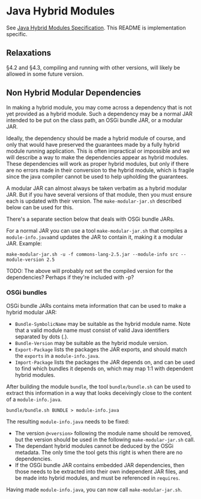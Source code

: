 # Java Hybrid Modules

See [Java Hybrid Modules Specification](
https://docs.google.com/document/d/1HJQi3nIEsFpn0IDIDXnNplRoFZEK7fNi4jFB50lvHtM/edit?usp=sharing). 
This README is implementation specific.

## Relaxations

§4.2 and §4.3, compiling and running with other versions, will likely be allowed in some future version.

## Non Hybrid Modular Dependencies

In making a hybrid module, you may come across a dependency that is not yet provided as a hybrid module. 
Such a dependency may be a normal JAR intended to be put on the class path, an OSGi bundle JAR, or a modular JAR.

Ideally, the dependency should be made a hybrid module of course, and only that would have preserved the guarantees 
made by a fully hybrid module running application. This is often impractical or impossible and
we will describe a way to make the dependencies appear as hybrid modules. These dependencies will work
as proper hybrid modules, but only if there are no errors made in their conversion to the hybrid module, 
which is fragile since the java compiler cannot be used to help upholding the guarantees.

A modular JAR can almost always be taken verbatim as a hybrid modular JAR. But if you have several versions of that module,
then you must ensure each is updated with their version. The `make-modular-jar.sh` described below can be used for this.

There's a separate section below that deals with OSGi bundle JARs.

For a normal JAR you can use a tool `make-modular-jar.sh` that compiles a `module-info.java`and updates the JAR 
to contain it, making it a modular JAR. Example:

```
make-modular-jar.sh -u -f commons-lang-2.5.jar --module-info src --module-version 2.5
```

TODO: The above will probably not set the compiled version for the dependencies? Perhaps if they're included with -p?

### OSGi bundles

OSGi bundle JARs contains meta information that can be used to make a hybrid modular JAR:

* `Bundle-SymbolicName` may be suitable as the hybrid module name. Note that a valid module name must consist of valid Java identifiers separated by dots (.).
* `Bundle-Version` may be suitable as the hybrid module version.
* `Export-Package` lists the packages the JAR exports, and should match the `exports` in a `module-info.java`.
* `Import-Package` lists the packages the JAR depends on, and can be used to find which bundles it depends on, which may map 1:1 with dependent hybrid modules.

After building the module `bundle`, the tool `bundle/bundle.sh` can be used to extract this information in a way that looks deceivingly close to the content of a `module-info.java`.

```
bundle/bundle.sh BUNDLE > module-info.java
```

The resulting `module-info.java` needs to be fixed:

* The version `@<version>` following the module name should be removed, but the version should be used in the following `make-modular-jar.sh` call.
* The dependant hybrid modules cannot be deduced by the OSGi metadata. The only time the tool gets this right is when there are no dependencies.
* If the OSGi bundle JAR contains embedded JAR dependencies, then those needs to be extracted into their own
  independent JAR files, and be made into hybrid modules, and must be referenced in `requires`.

Having made `module-info.java`, you can now call `make-modular-jar.sh`.
